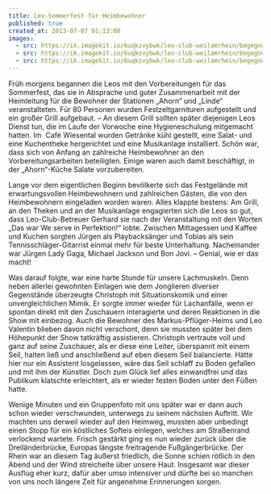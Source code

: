 ```yaml
---
title: Leo-Sommerfest für Heimbewohner
published: true
created_at: 2013-07-07 01:13:00
images:
  - src: https://ik.imagekit.io/6uqkzvybwk/leo-club-weilamrhein/begegnungen/55-01.jpg
  - src: https://ik.imagekit.io/6uqkzvybwk/leo-club-weilamrhein/begegnungen/55-02.jpg
  - src: https://ik.imagekit.io/6uqkzvybwk/leo-club-weilamrhein/begegnungen/54-01.jpg
---
```


Früh morgens begannen die Leos mit den Vorbereitungen für das Sommerfest, das sie in Absprache und guter Zusammenarbeit mit der Heimleitung für die Bewohner der Stationen „Ahorn“ und „Linde“ veranstalteten. Für 80 Personen wurden Festzeltgarnituren aufgestellt und ein großer Grill aufgebaut. – An diesem GriIl sollten später diejenigen Leos Dienst tun, die im Laufe der Vorwoche eine Hygieneschulung mitgemacht hatten. Im  Café Wiesental wurden Getränke kühl gestellt, eine Salat- und eine Kuchentheke hergerichtet und eine Musikanlage installiert.
Schön war, dass sich von Anfang an zahlreiche Heimbewohner an den Vorbereitungsarbeiten beteiligten. Einige waren auch damit beschäftigt, in der „Ahorn“-Küche Salate vorzubereiten.

Lange vor dem eigentlichen Beginn bevölkerte sich das Festgelände mit erwartungsvollen Heimbewohnern und zahlreichen Gästen, die von den Heimbewohnern eingeladen worden waren. Alles klappte bestens: Am Grill, an den Theken und an der Musikanlage engagierten sich die Leos so gut, dass Leo-Club-Betreuer Gerhard sie nach der Veranstaltung mit den Worten „Das war We serve in Perfektion!“ lobte.
Zwischen Mittagessen und Kaffee und Kuchen sorgten Jürgen als Playbacksänger und Tobias als sein Tennisschläger-Gitarrist einmal mehr für beste Unterhaltung. Nacheinander war Jürgen Lady Gaga, Michael Jackson und Bon Jovi. – Genial, wie er das macht!

Was darauf folgte, war eine harte Stunde für unsere Lachmuskeln. Denn neben allerlei gewohnten Einlagen wie dem Jonglieren diverser Gegenstände überzeugte Christoph mit Situationskomik und einer unvergleichlichen Mimik. Er sorgte immer wieder für Lachanfälle, wenn er spontan direkt mit den Zuschauern interagierte und deren Reaktionen in die Show mit einbezog. Auch die Bewohner des Markus-Pflüger-Heims und Leo Valentin blieben davon nicht verschont, denn sie mussten später bei dem Höhepunkt der Show tatkräftig assistieren. Christoph vertraute voll und ganz auf seine Zuschauer, als er diese eine Leiter, überspannt mit einem Seil, halten ließ und anschließend auf eben diesem Seil balancierte. Hätte hier nur ein Assistent losgelassen, wäre das Seil schlaff zu Boden gefallen und mit ihm der Künstler. Doch zum Glück lief alles einwandfrei und das Publikum klatschte erleichtert, als er wieder festen Boden unter den Füßen hatte.

Wenige Minuten und ein Gruppenfoto mit uns später war er dann auch schon wieder verschwunden, unterwegs zu seinem nächsten Auftritt. Wir machten uns derweil wieder auf den Heimweg, mussten aber unbedingt einen Stopp für ein köstliches Softeis einlegen, welches am Straßenrand verlockend wartete. Frisch gestärkt ging es nun wieder zurück über die Dreiländerbrücke, Europas längste freitragende Fußgängerbrücke. Der Rhein war an diesem Tag äußerst friedlich, die Sonne schien rötlich in den Abend und der Wind streichelte über unsere Haut. Insgesamt war dieser Ausflug eher kurz, dafür aber umso intensiver und dürfte bei so manchen von uns noch längere Zeit für angenehme Erinnerungen sorgen.
